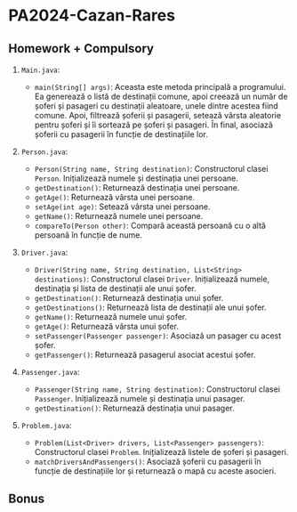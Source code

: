 # PA2024-Cazan-Rares

## Homework + Compulsory

1. `Main.java`:
    - `main(String[] args)`: Aceasta este metoda principală a programului. Ea generează o listă de destinații comune,
      apoi creează un număr de șoferi și pasageri cu destinații aleatoare, unele dintre acestea fiind comune. Apoi,
      filtrează șoferii și pasagerii, setează vârsta aleatorie pentru șoferi și îi sortează pe șoferi și pasageri. În
      final, asociază șoferii cu pasagerii în funcție de destinațiile lor.

2. `Person.java`:
    - `Person(String name, String destination)`: Constructorul clasei `Person`. Inițializează numele și destinația unei
      persoane.
    - `getDestination()`: Returnează destinația unei persoane.
    - `getAge()`: Returnează vârsta unei persoane.
    - `setAge(int age)`: Setează vârsta unei persoane.
    - `getName()`: Returnează numele unei persoane.
    - `compareTo(Person other)`: Compară această persoană cu o altă persoană în funcție de nume.

3. `Driver.java`:
    - `Driver(String name, String destination, List<String> destinations)`: Constructorul clasei `Driver`. Inițializează
      numele, destinația și lista de destinații ale unui șofer.
    - `getDestination()`: Returnează destinația unui șofer.
    - `getDestinations()`: Returnează lista de destinații ale unui șofer.
    - `getName()`: Returnează numele unui șofer.
    - `getAge()`: Returnează vârsta unui șofer.
    - `setPassenger(Passenger passenger)`: Asociază un pasager cu acest șofer.
    - `getPassenger()`: Returnează pasagerul asociat acestui șofer.

4. `Passenger.java`:
    - `Passenger(String name, String destination)`: Constructorul clasei `Passenger`. Inițializează numele și destinația
      unui pasager.
    - `getDestination()`: Returnează destinația unui pasager.

5. `Problem.java`:
    - `Problem(List<Driver> drivers, List<Passenger> passengers)`: Constructorul clasei `Problem`. Inițializează listele
      de șoferi și pasageri.
    - `matchDriversAndPassengers()`: Asociază șoferii cu pasagerii în funcție de destinațiile lor și returnează o mapă
      cu aceste asocieri.

## Bonus